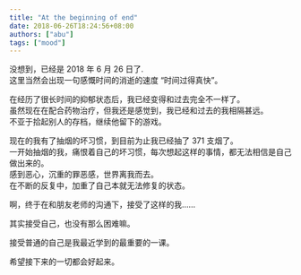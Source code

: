 ```yaml
---
title: "At the beginning of end"
date: 2018-06-26T18:24:56+08:00
authors: ["abu"]
tags: ["mood"]
---
```


没想到，已经是 2018 年 6 月 26 日了.  
这里当然会出现一句感慨时间的消逝的速度 “时间过得真快”。

在经历了很长时间的抑郁状态后，我已经变得和过去完全不一样了。  
虽然现在在配合药物治疗，但我还是感觉到，我已经和过去的我相隔甚远。  
不亚于拾起别人的存档，继续他留下的游戏。  

现在的我有了抽烟的坏习惯，到目前为止我已经抽了 371 支烟了。  
一开始抽烟的我，痛恨着自己的坏习惯，每次想起这样的事情，都无法相信是自己做出来的。  
感到恶心，沉重的罪恶感，世界离我而去。  
在不断的反复中，加重了自己本就无法修复的状态。  

啊，终于在和朋友老师的沟通下，接受了这样的我……

其实接受自己，也没有那么困难嘛。

接受普通的自己是我最近学到的最重要的一课。

希望接下来的一切都会好起来。